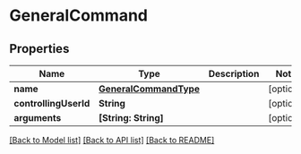 # GeneralCommand

## Properties
Name | Type | Description | Notes
------------ | ------------- | ------------- | -------------
**name** | [**GeneralCommandType**](GeneralCommandType.md) |  | [optional] 
**controllingUserId** | **String** |  | [optional] 
**arguments** | **[String: String]** |  | [optional] 

[[Back to Model list]](../README.md#documentation-for-models) [[Back to API list]](../README.md#documentation-for-api-endpoints) [[Back to README]](../README.md)


